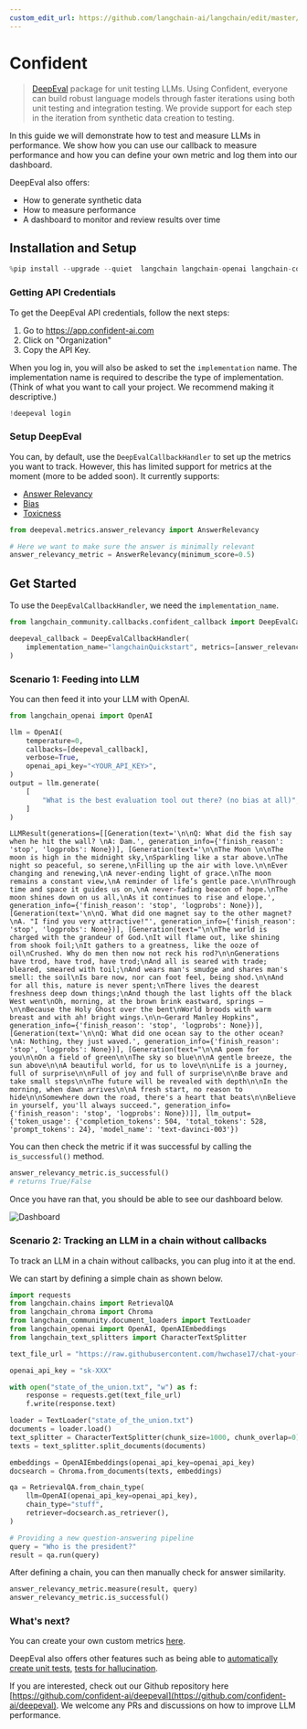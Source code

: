 ```yaml
---
custom_edit_url: https://github.com/langchain-ai/langchain/edit/master/docs/docs/integrations/callbacks/confident.ipynb
---
```

# Confident

>[DeepEval](https://confident-ai.com) package for unit testing LLMs.
> Using Confident, everyone can build robust language models through faster iterations
> using both unit testing and integration testing. We provide support for each step in the iteration
> from synthetic data creation to testing.


In this guide we will demonstrate how to test and measure LLMs in performance. We show how you can use our callback to measure performance and how you can define your own metric and log them into our dashboard.

DeepEval also offers:
- How to generate synthetic data
- How to measure performance
- A dashboard to monitor and review results over time

## Installation and Setup


```python
%pip install --upgrade --quiet  langchain langchain-openai langchain-community deepeval langchain-chroma
```

### Getting API Credentials

To get the DeepEval API credentials, follow the next steps:

1. Go to https://app.confident-ai.com
2. Click on "Organization"
3. Copy the API Key.


When you log in, you will also be asked to set the `implementation` name. The implementation name is required to describe the type of implementation. (Think of what you want to call your project. We recommend making it descriptive.)


```python
!deepeval login
```

### Setup DeepEval

You can, by default, use the `DeepEvalCallbackHandler` to set up the metrics you want to track. However, this has limited support for metrics at the moment (more to be added soon). It currently supports:
- [Answer Relevancy](https://docs.confident-ai.com/docs/measuring_llm_performance/answer_relevancy)
- [Bias](https://docs.confident-ai.com/docs/measuring_llm_performance/debias)
- [Toxicness](https://docs.confident-ai.com/docs/measuring_llm_performance/non_toxic)


```python
from deepeval.metrics.answer_relevancy import AnswerRelevancy

# Here we want to make sure the answer is minimally relevant
answer_relevancy_metric = AnswerRelevancy(minimum_score=0.5)
```

## Get Started

To use the `DeepEvalCallbackHandler`, we need the `implementation_name`. 


```python
from langchain_community.callbacks.confident_callback import DeepEvalCallbackHandler

deepeval_callback = DeepEvalCallbackHandler(
    implementation_name="langchainQuickstart", metrics=[answer_relevancy_metric]
)
```

### Scenario 1: Feeding into LLM

You can then feed it into your LLM with OpenAI.


```python
from langchain_openai import OpenAI

llm = OpenAI(
    temperature=0,
    callbacks=[deepeval_callback],
    verbose=True,
    openai_api_key="<YOUR_API_KEY>",
)
output = llm.generate(
    [
        "What is the best evaluation tool out there? (no bias at all)",
    ]
)
```



```output
LLMResult(generations=[[Generation(text='\n\nQ: What did the fish say when he hit the wall? \nA: Dam.', generation_info={'finish_reason': 'stop', 'logprobs': None})], [Generation(text='\n\nThe Moon \n\nThe moon is high in the midnight sky,\nSparkling like a star above.\nThe night so peaceful, so serene,\nFilling up the air with love.\n\nEver changing and renewing,\nA never-ending light of grace.\nThe moon remains a constant view,\nA reminder of life’s gentle pace.\n\nThrough time and space it guides us on,\nA never-fading beacon of hope.\nThe moon shines down on us all,\nAs it continues to rise and elope.', generation_info={'finish_reason': 'stop', 'logprobs': None})], [Generation(text='\n\nQ. What did one magnet say to the other magnet?\nA. "I find you very attractive!"', generation_info={'finish_reason': 'stop', 'logprobs': None})], [Generation(text="\n\nThe world is charged with the grandeur of God.\nIt will flame out, like shining from shook foil;\nIt gathers to a greatness, like the ooze of oil\nCrushed. Why do men then now not reck his rod?\n\nGenerations have trod, have trod, have trod;\nAnd all is seared with trade; bleared, smeared with toil;\nAnd wears man's smudge and shares man's smell: the soil\nIs bare now, nor can foot feel, being shod.\n\nAnd for all this, nature is never spent;\nThere lives the dearest freshness deep down things;\nAnd though the last lights off the black West went\nOh, morning, at the brown brink eastward, springs —\n\nBecause the Holy Ghost over the bent\nWorld broods with warm breast and with ah! bright wings.\n\n~Gerard Manley Hopkins", generation_info={'finish_reason': 'stop', 'logprobs': None})], [Generation(text='\n\nQ: What did one ocean say to the other ocean?\nA: Nothing, they just waved.', generation_info={'finish_reason': 'stop', 'logprobs': None})], [Generation(text="\n\nA poem for you\n\nOn a field of green\n\nThe sky so blue\n\nA gentle breeze, the sun above\n\nA beautiful world, for us to love\n\nLife is a journey, full of surprise\n\nFull of joy and full of surprise\n\nBe brave and take small steps\n\nThe future will be revealed with depth\n\nIn the morning, when dawn arrives\n\nA fresh start, no reason to hide\n\nSomewhere down the road, there's a heart that beats\n\nBelieve in yourself, you'll always succeed.", generation_info={'finish_reason': 'stop', 'logprobs': None})]], llm_output={'token_usage': {'completion_tokens': 504, 'total_tokens': 528, 'prompt_tokens': 24}, 'model_name': 'text-davinci-003'})
```


You can then check the metric if it was successful by calling the `is_successful()` method.


```python
answer_relevancy_metric.is_successful()
# returns True/False
```

Once you have ran that, you should be able to see our dashboard below. 

![Dashboard](https://docs.confident-ai.com/assets/images/dashboard-screenshot-b02db73008213a211b1158ff052d969e.png)

### Scenario 2: Tracking an LLM in a chain without callbacks

To track an LLM in a chain without callbacks, you can plug into it at the end.

We can start by defining a simple chain as shown below.


```python
import requests
from langchain.chains import RetrievalQA
from langchain_chroma import Chroma
from langchain_community.document_loaders import TextLoader
from langchain_openai import OpenAI, OpenAIEmbeddings
from langchain_text_splitters import CharacterTextSplitter

text_file_url = "https://raw.githubusercontent.com/hwchase17/chat-your-data/master/state_of_the_union.txt"

openai_api_key = "sk-XXX"

with open("state_of_the_union.txt", "w") as f:
    response = requests.get(text_file_url)
    f.write(response.text)

loader = TextLoader("state_of_the_union.txt")
documents = loader.load()
text_splitter = CharacterTextSplitter(chunk_size=1000, chunk_overlap=0)
texts = text_splitter.split_documents(documents)

embeddings = OpenAIEmbeddings(openai_api_key=openai_api_key)
docsearch = Chroma.from_documents(texts, embeddings)

qa = RetrievalQA.from_chain_type(
    llm=OpenAI(openai_api_key=openai_api_key),
    chain_type="stuff",
    retriever=docsearch.as_retriever(),
)

# Providing a new question-answering pipeline
query = "Who is the president?"
result = qa.run(query)
```

After defining a chain, you can then manually check for answer similarity.


```python
answer_relevancy_metric.measure(result, query)
answer_relevancy_metric.is_successful()
```

### What's next?

You can create your own custom metrics [here](https://docs.confident-ai.com/docs/quickstart/custom-metrics). 

DeepEval also offers other features such as being able to [automatically create unit tests](https://docs.confident-ai.com/docs/quickstart/synthetic-data-creation), [tests for hallucination](https://docs.confident-ai.com/docs/measuring_llm_performance/factual_consistency).

If you are interested, check out our Github repository here [https://github.com/confident-ai/deepeval](https://github.com/confident-ai/deepeval). We welcome any PRs and discussions on how to improve LLM performance.
